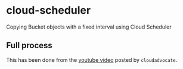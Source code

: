 # cloud-scheduler
Copying Bucket objects with a fixed interval using Cloud Scheduler

## Full process
This has been done from the [youtube video](https://www.youtube.com/watch?v=t7e0dNSCmzI) posted by `cloudadvocate`.
